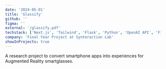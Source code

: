 ```yaml
---
date: '2024-05-01'
title: 'Glassify'
github: ''
figma: ''
external: '/glassify.pdf'
techstack: ['Next.js', 'Tailwind', 'Flask', 'Python', 'OpenAI API', 'Figma']
company: 'Final Year Project at Synteraction Lab'
showInProjects: true
---
```


A research project to convert smartphone apps into experiences for Augmented Reality smartglasses.
